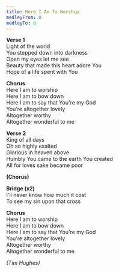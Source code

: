 ```yaml
---
title: Here I Am To Worship
medleyFrom: 0
medleyTo: 0
---
```


**Verse 1**  
Light of the world  
You stepped down into darkness  
Open my eyes let me see  
Beauty that made this heart adore You  
Hope of a life spent with You

**Chorus**  
Here I am to worship  
Here I am to bow down  
Here I am to say that You're my God  
You're altogether lovely  
Altogether worthy  
Altogether wonderful to me

**Verse 2**  
King of all days  
Oh so highly exalted  
Glorious in heaven above  
Humbly You came to the earth You created  
All for loves sake became poor

**(Chorus)**

**Bridge (x2)**  
I'll never know how much it cost  
To see my sin upon that cross

**Chorus**  
Here I am to worship  
Here I am to bow down  
Here I am to say that You're my God  
You're altogether lovely  
Altogether worthy  
Altogether wonderful to me

_(Tim Hughes)_
